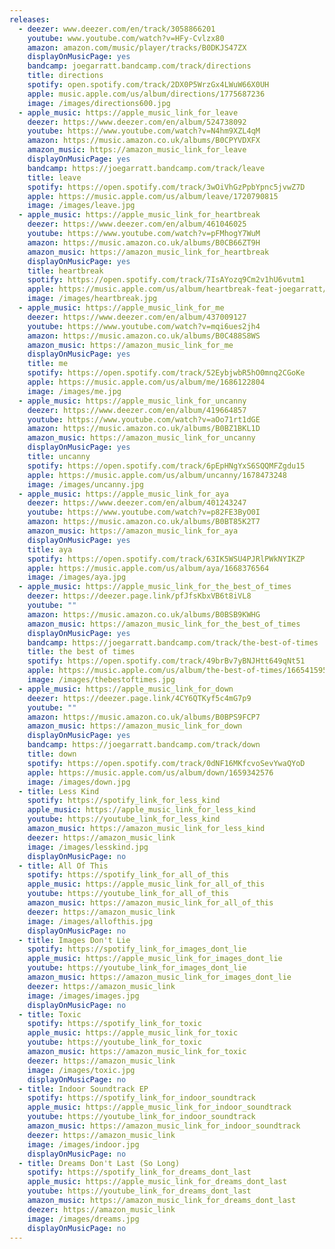 ```yaml
---
releases:
  - deezer: www.deezer.com/en/track/3058866201
    youtube: www.youtube.com/watch?v=HFy-Cvlzx80
    amazon: amazon.com/music/player/tracks/B0DKJS47ZX
    displayOnMusicPage: yes
    bandcamp: joegarratt.bandcamp.com/track/directions
    title: directions
    spotify: open.spotify.com/track/2DX0P5WrzGx4LWuW66X0UH
    apple: music.apple.com/us/album/directions/1775687236
    image: /images/directions600.jpg
  - apple_music: https://apple_music_link_for_leave
    deezer: https://www.deezer.com/en/album/524738092
    youtube: https://www.youtube.com/watch?v=N4hm9XZL4qM
    amazon: https://music.amazon.co.uk/albums/B0CPYVDXFX
    amazon_music: https://amazon_music_link_for_leave
    displayOnMusicPage: yes
    bandcamp: https://joegarratt.bandcamp.com/track/leave
    title: leave
    spotify: https://open.spotify.com/track/3wOiVhGzPpbYpnc5jvwZ7D
    apple: https://music.apple.com/us/album/leave/1720790815
    image: /images/leave.jpg
  - apple_music: https://apple_music_link_for_heartbreak
    deezer: https://www.deezer.com/en/album/461046025
    youtube: https://www.youtube.com/watch?v=pFMhogY7WuM
    amazon: https://music.amazon.co.uk/albums/B0CB66ZT9H
    amazon_music: https://amazon_music_link_for_heartbreak
    displayOnMusicPage: yes
    title: heartbreak
    spotify: https://open.spotify.com/track/7IsAYozq9Cm2v1hU6vutm1
    apple: https://music.apple.com/us/album/heartbreak-feat-joegarratt/1696089306
    image: /images/heartbreak.jpg
  - apple_music: https://apple_music_link_for_me
    deezer: https://www.deezer.com/en/album/437009127
    youtube: https://www.youtube.com/watch?v=mqi6ues2jh4
    amazon: https://music.amazon.co.uk/albums/B0C488S8WS
    amazon_music: https://amazon_music_link_for_me
    displayOnMusicPage: yes
    title: me
    spotify: https://open.spotify.com/track/52EybjwbR5hO0mnq2CGoKe
    apple: https://music.apple.com/us/album/me/1686122804
    image: /images/me.jpg
  - apple_music: https://apple_music_link_for_uncanny
    deezer: https://www.deezer.com/en/album/419664857
    youtube: https://www.youtube.com/watch?v=aOo71rt1dGE
    amazon: https://music.amazon.co.uk/albums/B0BZ1BKL1D
    amazon_music: https://amazon_music_link_for_uncanny
    displayOnMusicPage: yes
    title: uncanny
    spotify: https://open.spotify.com/track/6pEpHNgYxS6SQQMFZgdu15
    apple: https://music.apple.com/us/album/uncanny/1678473248
    image: /images/uncanny.jpg
  - apple_music: https://apple_music_link_for_aya
    deezer: https://www.deezer.com/en/album/401243247
    youtube: https://www.youtube.com/watch?v=p82FE3ByO0I
    amazon: https://music.amazon.co.uk/albums/B0BT85K2T7
    amazon_music: https://amazon_music_link_for_aya
    displayOnMusicPage: yes
    title: aya
    spotify: https://open.spotify.com/track/63IK5WSU4PJRlPWkNYIKZP
    apple: https://music.apple.com/us/album/aya/1668376564
    image: /images/aya.jpg
  - apple_music: https://apple_music_link_for_the_best_of_times
    deezer: https://deezer.page.link/pfJfsKbxVB6t8iVL8
    youtube: ""
    amazon: https://music.amazon.co.uk/albums/B0BSB9KWHG
    amazon_music: https://amazon_music_link_for_the_best_of_times
    displayOnMusicPage: yes
    bandcamp: https://joegarratt.bandcamp.com/track/the-best-of-times
    title: the best of times
    spotify: https://open.spotify.com/track/49brBv7yBNJHtt649qNt51
    apple: https://music.apple.com/us/album/the-best-of-times/1665415958
    image: /images/thebestoftimes.jpg
  - apple_music: https://apple_music_link_for_down
    deezer: https://deezer.page.link/4CY6QTKyf5c4mG7p9
    youtube: ""
    amazon: https://music.amazon.co.uk/albums/B0BPS9FCP7
    amazon_music: https://amazon_music_link_for_down
    displayOnMusicPage: yes
    bandcamp: https://joegarratt.bandcamp.com/track/down
    title: down
    spotify: https://open.spotify.com/track/0dNF16MKfcvoSevYwaQYoD
    apple: https://music.apple.com/us/album/down/1659342576
    image: /images/down.jpg
  - title: Less Kind
    spotify: https://spotify_link_for_less_kind
    apple_music: https://apple_music_link_for_less_kind
    youtube: https://youtube_link_for_less_kind
    amazon_music: https://amazon_music_link_for_less_kind
    deezer: https://amazon_music_link
    image: /images/lesskind.jpg
    displayOnMusicPage: no
  - title: All Of This
    spotify: https://spotify_link_for_all_of_this
    apple_music: https://apple_music_link_for_all_of_this
    youtube: https://youtube_link_for_all_of_this
    amazon_music: https://amazon_music_link_for_all_of_this
    deezer: https://amazon_music_link
    image: /images/allofthis.jpg
    displayOnMusicPage: no
  - title: Images Don't Lie
    spotify: https://spotify_link_for_images_dont_lie
    apple_music: https://apple_music_link_for_images_dont_lie
    youtube: https://youtube_link_for_images_dont_lie
    amazon_music: https://amazon_music_link_for_images_dont_lie
    deezer: https://amazon_music_link
    image: /images/images.jpg
    displayOnMusicPage: no
  - title: Toxic
    spotify: https://spotify_link_for_toxic
    apple_music: https://apple_music_link_for_toxic
    youtube: https://youtube_link_for_toxic
    amazon_music: https://amazon_music_link_for_toxic
    deezer: https://amazon_music_link
    image: /images/toxic.jpg
    displayOnMusicPage: no
  - title: Indoor Soundtrack EP
    spotify: https://spotify_link_for_indoor_soundtrack
    apple_music: https://apple_music_link_for_indoor_soundtrack
    youtube: https://youtube_link_for_indoor_soundtrack
    amazon_music: https://amazon_music_link_for_indoor_soundtrack
    deezer: https://amazon_music_link
    image: /images/indoor.jpg
    displayOnMusicPage: no
  - title: Dreams Don't Last (So Long)
    spotify: https://spotify_link_for_dreams_dont_last
    apple_music: https://apple_music_link_for_dreams_dont_last
    youtube: https://youtube_link_for_dreams_dont_last
    amazon_music: https://amazon_music_link_for_dreams_dont_last
    deezer: https://amazon_music_link
    image: /images/dreams.jpg
    displayOnMusicPage: no
---
```

